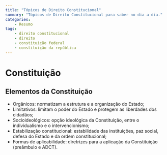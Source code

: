 ```yaml
---
title: "Tópicos de Direito Constitucional"
summary: "Tópicos de Direito Constitucional para saber no dia a dia."
categories:
    - Resumo
tags:
    - direito constitucional
    - direito
    - constituição federal
    - constituição da república
---
```


# Constituição

## Elementos da Constituição

- Orgânicos: normatizam a estrutura e a organização do Estado;
- Limitativos: limitam o poder do Estado e protegem as liberdades dos cidadãos;
- Socioideológicos: opção ideológica da Constituição, entre o individualismo e o intervencionismo;
- Estabilização constitucional: estabilidade das instituições, paz social, defesa do Estado e da ordem constitucional;
- Formas de aplicabilidade: diretrizes para a aplicação da Constituição (preâmbulo e ADCT).

